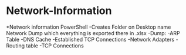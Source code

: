 # Network-Information
*Network information PowerShell
-Creates Folder on Desktop name Network Dump which everything is exported there in .xlsx
-Dump:
-ARP Table
-DNS Cache
-Established TCP Connections
-Network Adapters
-Routing table
-TCP Connections 
